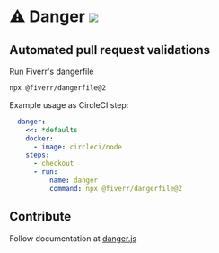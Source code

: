# ⚠️ Danger [![](https://circleci.com/gh/fiverr/dangerfile.js.svg?style=svg)](https://circleci.com/gh/fiverr/dangerfile.js)
## Automated pull request validations

Run Fiverr's dangerfile
```bash
npx @fiverr/dangerfile@2
```

Example usage as CircleCI step:
```yml
  danger:
    <<: *defaults
    docker:
      - image: circleci/node
    steps:
      - checkout
      - run:
          name: danger
          command: npx @fiverr/dangerfile@2
```

## Contribute
Follow documentation at [danger.js](https://danger.systems/js/)
